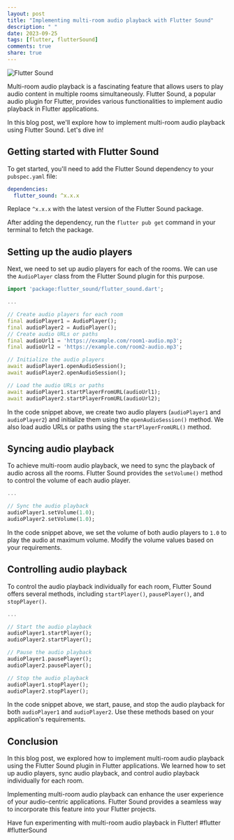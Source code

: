 ```yaml
---
layout: post
title: "Implementing multi-room audio playback with Flutter Sound"
description: " "
date: 2023-09-25
tags: [flutter, flutterSound]
comments: true
share: true
---
```


![Flutter Sound](https://flutter.dev/images/flutter-logo-sharing.png)

Multi-room audio playback is a fascinating feature that allows users to play audio content in multiple rooms simultaneously. Flutter Sound, a popular audio plugin for Flutter, provides various functionalities to implement audio playback in Flutter applications.

In this blog post, we'll explore how to implement multi-room audio playback using Flutter Sound. Let's dive in!

## Getting started with Flutter Sound

To get started, you'll need to add the Flutter Sound dependency to your `pubspec.yaml` file:

```yaml
dependencies:
  flutter_sound: ^x.x.x
```

Replace `^x.x.x` with the latest version of the Flutter Sound package.

After adding the dependency, run the `flutter pub get` command in your terminal to fetch the package.

## Setting up the audio players

Next, we need to set up audio players for each of the rooms. We can use the `AudioPlayer` class from the Flutter Sound plugin for this purpose.

```dart
import 'package:flutter_sound/flutter_sound.dart';

...

// Create audio players for each room
final audioPlayer1 = AudioPlayer();
final audioPlayer2 = AudioPlayer();
// Create audio URLs or paths
final audioUrl1 = 'https://example.com/room1-audio.mp3';
final audioUrl2 = 'https://example.com/room2-audio.mp3';

// Initialize the audio players
await audioPlayer1.openAudioSession();
await audioPlayer2.openAudioSession();

// Load the audio URLs or paths
await audioPlayer1.startPlayerFromURL(audioUrl1);
await audioPlayer2.startPlayerFromURL(audioUrl2);
```

In the code snippet above, we create two audio players (`audioPlayer1` and `audioPlayer2`) and initialize them using the `openAudioSession()` method. We also load audio URLs or paths using the `startPlayerFromURL()` method.

## Syncing audio playback

To achieve multi-room audio playback, we need to sync the playback of audio across all the rooms. Flutter Sound provides the `setVolume()` method to control the volume of each audio player.

```dart
...

// Sync the audio playback
audioPlayer1.setVolume(1.0);
audioPlayer2.setVolume(1.0);
```

In the code snippet above, we set the volume of both audio players to `1.0` to play the audio at maximum volume. Modify the volume values based on your requirements.

## Controlling audio playback

To control the audio playback individually for each room, Flutter Sound offers several methods, including `startPlayer()`, `pausePlayer()`, and `stopPlayer()`.

```dart
...

// Start the audio playback
audioPlayer1.startPlayer();
audioPlayer2.startPlayer();

// Pause the audio playback
audioPlayer1.pausePlayer();
audioPlayer2.pausePlayer();

// Stop the audio playback
audioPlayer1.stopPlayer();
audioPlayer2.stopPlayer();
```

In the code snippet above, we start, pause, and stop the audio playback for both `audioPlayer1` and `audioPlayer2`. Use these methods based on your application's requirements.

## Conclusion

In this blog post, we explored how to implement multi-room audio playback using the Flutter Sound plugin in Flutter applications. We learned how to set up audio players, sync audio playback, and control audio playback individually for each room.

Implementing multi-room audio playback can enhance the user experience of your audio-centric applications. Flutter Sound provides a seamless way to incorporate this feature into your Flutter projects.

Have fun experimenting with multi-room audio playback in Flutter! #flutter #flutterSound